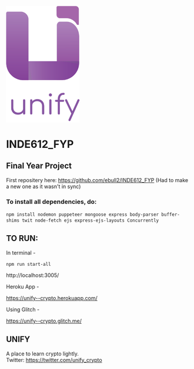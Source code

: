 
<img src="public/assets/new-logoWtxt.png" width="200" style="align-items:center" />

# INDE612_FYP

## **Final Year Project**

First repositery here: https://github.com/ebull2/INDE612_FYP (Had to make a new one as it wasn't in sync)


### To install all dependencies, do:


    npm install nodemon puppeteer mongoose express body-parser buffer-shims twit node-fetch ejs express-ejs-layouts Concurrently 
   

## TO RUN:

   In terminal - 

    npm run start-all 

   http://localhost:3005/
    

   Heroku App - 

   https://unify--crypto.herokuapp.com/


   Using Glitch - 

   https://unify--crypto.glitch.me/

    

## UNIFY

A place to learn  crypto lightly. <br>
Twitter: https://twitter.com/unify_crypto


